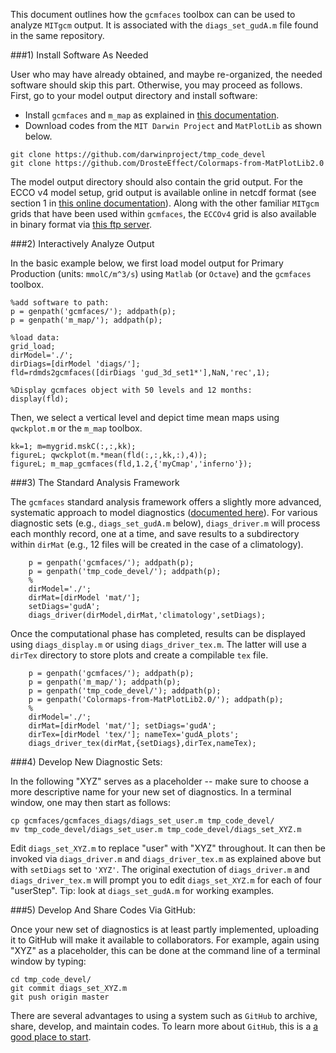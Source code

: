 This document outlines how the `gcmfaces` toolbox can can be used to analyze `MITgcm` output. It is associated with the `diags_set_gudA.m` file found in the same repository.

###1) Install Software As Needed

User who may have already obtained, and maybe re-organized, the needed software should skip this part. Otherwise, you may proceed as follows. First, go to your model output directory and install software:  

- Install `gcmfaces` and `m_map` as explained in [this documentation](http://gcmfaces.readthedocs.io/en/latest/).
- Download codes from the `MIT Darwin Project` and `MatPlotLib` as shown below.

```
git clone https://github.com/darwinproject/tmp_code_devel
git clone https://github.com/DrosteEffect/Colormaps-from-MatPlotLib2.0
```

The model output directory should also contain the grid output. For the ECCO v4 model setup, grid output is available online in netcdf format (see section 1 in [this online documentation](http://gcmfaces.readthedocs.io/en/latest/)). Along with the other familiar `MITgcm` grids that have been used within `gcmfaces`, the `ECCOv4` grid is also available in binary format via [this ftp server](ftp://mit.ecco-group.org/ecco_for_las/version_4/grids/grids_output/).

###2) Interactively Analyze Output

In the basic example below, we first load model output for Primary Production (units: `mmolC/m^3/s`) using `Matlab` (or `Octave`) and the `gcmfaces` toolbox. 

```
%add software to path:
p = genpath('gcmfaces/'); addpath(p);
p = genpath('m_map/'); addpath(p);

%load data:
grid_load;
dirModel='./';
dirDiags=[dirModel 'diags/'];
fld=rdmds2gcmfaces([dirDiags 'gud_3d_set1*'],NaN,'rec',1);

%Display gcmfaces object with 50 levels and 12 months:
display(fld);

```

Then, we select a vertical level and depict time mean maps using `qwckplot.m` or the `m_map` toolbox.

```
kk=1; m=mygrid.mskC(:,:,kk); 
figureL; qwckplot(m.*mean(fld(:,:,kk,:),4));
figureL; m_map_gcmfaces(fld,1.2,{'myCmap','inferno'}); 

```

###3) The Standard Analysis Framework

The `gcmfaces` standard analysis framework offers a slightly more advanced, systematic approach to model diagnostics ([documented here](http://gcmfaces.readthedocs.io/en/latest/)). For various diagnostic sets (e.g., `diags_set_gudA.m` below), `diags_driver.m` will process each monthly record, one at a time, and save results to a subdirectory within `dirMat` (e.g., 12 files will be created in the case of a climatology).


```
    p = genpath('gcmfaces/'); addpath(p);
    p = genpath('tmp_code_devel/'); addpath(p);
    %
    dirModel='./';
    dirMat=[dirModel 'mat/'];
    setDiags='gudA';
    diags_driver(dirModel,dirMat,'climatology',setDiags);
```

Once the computational phase has completed, results can be displayed using `diags_display.m` or using `diags_driver_tex.m`. The latter will use a `dirTex` directory to store plots and create a compilable `tex` file.


```
    p = genpath('gcmfaces/'); addpath(p);
    p = genpath('m_map/'); addpath(p);
    p = genpath('tmp_code_devel/'); addpath(p);
    p = genpath('Colormaps-from-MatPlotLib2.0/'); addpath(p);
    %
    dirModel='./';
    dirMat=[dirModel 'mat/']; setDiags='gudA';
    dirTex=[dirModel 'tex/']; nameTex='gudA_plots';
    diags_driver_tex(dirMat,{setDiags},dirTex,nameTex);
```

###4) Develop New Diagnostic Sets:

In the following "XYZ" serves as a placeholder -- make sure to choose a more descriptive name for your new set of diagnostics. In a terminal window, one may then start as follows:

```
cp gcmfaces/gcmfaces_diags/diags_set_user.m tmp_code_devel/
mv tmp_code_devel/diags_set_user.m tmp_code_devel/diags_set_XYZ.m
```

Edit `diags_set_XYZ.m` to replace "user" with "XYZ" throughout. It can then be invoked via `diags_driver.m` and `diags_driver_tex.m` as explained above but with `setDiags` set to `'XYZ'`. The original exectution of `diags_driver.m` and `diags_driver_tex.m` will prompt you to edit `diags_set_XYZ.m` for each of four "userStep". Tip: look at `diags_set_gudA.m` for working examples. 

###5) Develop And Share Codes Via GitHub:

Once your new set of diagnostics is at least partly implemented, uploading it to GitHub will make it available to collaborators. For example, again using "XYZ" as a placeholder, this can be done at the command line of a terminal window by typing:

```
cd tmp_code_devel/
git commit diags_set_XYZ.m
git push origin master
```

There are several advantages to using a system such as `GitHub` to archive, share, develop, and maintain codes. To learn more about `GitHub`, this is a [a good place to start](https://guides.github.com/activities/hello-world/). 
